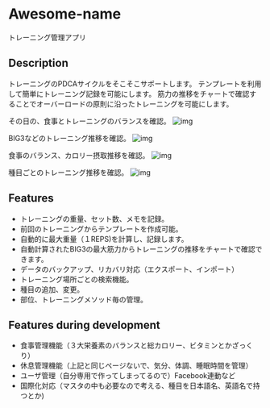 # Awesome-name
トレーニング管理アプリ

## Description
トレーニングのPDCAサイクルをそこそこサポートします。
テンプレートを利用して簡単にトレーニング記録を可能にします。
筋力の推移をチャートで確認することでオーバーロードの原則に沿ったトレーニングを可能にします。

その日の、食事とトレーニングのバランスを確認。
![img](https://farm2.staticflickr.com/1663/26409684915_040df45fbc_z.jpg)

BIG3などのトレーニング推移を確認。
![img](https://farm2.staticflickr.com/1584/26136846790_9b73ceee13_z.jpg)

食事のバランス、カロリー摂取推移を確認。
![img](https://farm2.staticflickr.com/1478/26136846810_47069e0b84_z.jpg)

種目ごとのトレーニング推移を確認。
![img](https://farm2.staticflickr.com/1497/26383768976_5e7109f141_z.jpg)

## Features
- トレーニングの重量、セット数、メモを記録。
- 前回のトレーニングからテンプレートを作成可能。
- 自動的に最大重量（１REPS)を計算し、記録します。
- 自動計算されたBIG3の最大筋力からトレーニングの推移をチャートで確認できます。
- データのバックアップ、リカバリ対応（エクスポート、インポート）
- トレーニング場所ごとの検索機能。 
- 種目の追加、変更。
- 部位、トレーニングメソッド毎の管理。

## Features during development
- 食事管理機能（３大栄養素のバランスと総カロリー、ビタミンとかざっくり）
- 休息管理機能（上記と同じページないで、気分、体調、睡眠時間を管理） 
- ユーザ管理（自分専用で作ってしまってるので）Facebook連動など
- 国際化対応（マスタの中も必要なので考える、種目を日本語名、英語名で持つとか)

